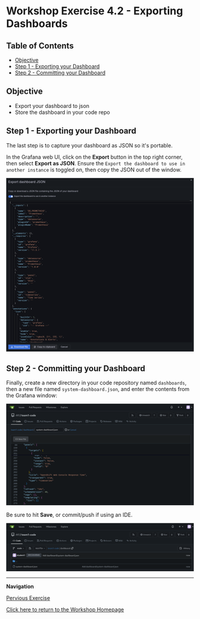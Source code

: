 # Workshop Exercise 4.2 - Exporting Dashboards

## Table of Contents

* [Objective](#objective)
* [Step 1 - Exporting your Dashboard](#step-1---exporting-your-dashboard)
* [Step 2 - Committing your Dashboard](#step-2---committing-your-dashboard)

## Objective

* Export your dashboard to json
* Store the dashboard in your code repo

## Step 1 - Exporting your Dashboard
The last step is to capture your dashboard as JSON so it's portable.

In the Grafana web UI, click on the **Export** button in the top right corner, then select **Export as JSON**. Ensure the `Export the dashboard to use in another instance` is toggled on, then copy the JSON out of the window.

![Grafana Export Dashboard JSON](../.images/grafana-export-json-window.png)

## Step 2 - Committing your Dashboard

Finally, create a new directory in your code repository named `dashboards`, then a new file named `system-dashboard.json`, and enter the contents from the Grafana window:

![Gitea Dashboard Code](../.images/gitea-dashboard-code.png)

Be sure to hit **Save**, or commit/push if using an IDE.

![Gitea Saved Dashboard](../.images/gitea-committed-code.png)

---
**Navigation**

[Pervious Exercise](../4.1-dashboard-design/)

[Click here to return to the Workshop Homepage](../../README.md)
